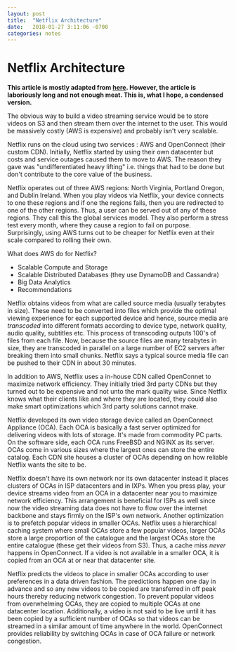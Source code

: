 ```yaml
---
layout: post
title:  "Netflix Architecture"
date:   2018-01-27 3:11:06 -0700
categories: notes
---
```


# Netflix Architecture

**This article is mostly adapted from [here](http://highscalability.com/blog/2017/12/11/netflix-what-happens-when-you-press-play.html). However, the article is laboriously long and not enough meat. This is, what I hope, a condensed version.**   

The obvious way to build a video streaming service would be to store videos on S3 and then stream them over the internet to the user. This would be massively costly (AWS is expensive) and probably isn't very scalable.

Netflix runs on the cloud using two services : AWS and OpenConnect (their custom CDN). Initially, Netflix started by using their own datacenter but costs and service outages caused them to move to AWS. The reason they gave was "undifferentiated heavy lifting" i.e. things that had to be done but don't contribute to the core value of the business.

Netflix operates out of three AWS regions: North Virginia, Portland Oregon, and Dublin Ireland. When you play videos via Netflix, your device connects to one these regions and if one the regions fails, then you are redirected to one of the other regions. Thus, a user can be served out of any of these regions. They call this the global services model. They also perform a stress test every month, where they cause a region to fail on purpose. Surprisingly, using AWS turns out to be cheaper for Netflix even at their scale compared to rolling their own.

What does AWS do for Netflix?

- Scalable Compute and Storage
- Scalable Distributed Databases (they use DynamoDB and Cassandra)
- Big Data Analytics
-  Recommendations

Netflix obtains videos from what are called source media (usually terabytes in size). These need to be converted into files which provide the optimal viewing experience for each supported device and hence, source media are *transcoded* into different formats according to device type, network quality, audio quality, subtitles etc. This process of transcoding outputs 100's of files from each file. Now, because the source files are many terabytes in size, they are transcoded in parallel on a large number of EC2 servers after breaking them into small chunks. Netflix says a typical source media file can be pushed to their CDN in about 30 minutes.

In addition to AWS, Netflix uses a in-house CDN called OpenConnet to maximize network efficiency. They initially tried 3rd party CDNs but they turned out to be expensive and not unto the mark quality wise. Since Netflix knows what their clients like and where they are located, they could also make smart optimizations which 3rd party solutions cannot make.  

Netflix developed its own video storage device called an OpenConnect Appliance (OCA). Each OCA is basically a fast server optimized for delivering videos with lots of storage. It's made from commodity PC parts. On the software side, each OCA runs FreeBSD and NGINX as its server. OCAs come in various sizes where the largest ones can store the entire catalog. Each CDN site houses a cluster of OCAs depending on how reliable Netflix wants the site to be.

Netflix doesn't have its own network nor its own datacenter instead it places clusters of OCAs in ISP datacenters and in IXPs. When you press play, your device streams video from an OCA in a datacenter near you to maximize network efficiency. This arrangement is beneficial for ISPs as well since now the video streaming data does not have to flow over the internet backbone and stays firmly on the ISP's own network. Another optimization is to prefetch popular videos in smaller OCAs. Netflix uses a hierarchical caching system where small OCAs store a few popular videos, larger OCAs store a large proportion of the catalogue and the largest OCAs store the entire catalogue (these get their videos from S3). Thus, a cache miss *never* happens in OpenConnect. If a video is not available in a smaller OCA, it is copied from an OCA at or near that datacenter site.

Netflix predicts the videos to place in smaller OCAs according to user preferences in a data driven fashion. The predictions happen one day in advance and so any new videos to be copied are transferred in off peak hours thereby reducing network congestion. To prevent popular videos from overwhelming OCAs, they are copied to multiple OCAs at one datacenter location. Additionally, a video is not said to be live until it has been copied by a sufficient number of OCAs so that videos can be streamed in a similar amount of time anywhere in the world. OpenConnect provides reliability by switching OCAs in case of OCA failure or network congestion.

  


<!--stackedit_data:
eyJoaXN0b3J5IjpbOTg5MTUyMzgyLC02NDU0ODk1MDAsLTE3Nj
AwNDg3MzUsLTMwNjc5NDA5MCwtMzAxOTA1NDA5LDE0NDY1OTQz
ODQsMzU4NDkwMjk1LC0xMDU3Njc5MTQsLTE1NjY1NTc0OTNdfQ
==
-->